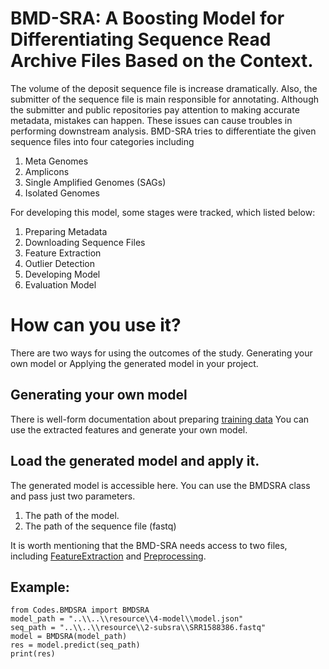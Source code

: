 # BMD-SRA: A Boosting Model for Differentiating Sequence Read Archive Files Based on the Context. 

The volume of the deposit sequence file is increase dramatically.
Also, the submitter of the sequence file is main responsible for annotating.
Although the submitter and public repositories pay attention to making accurate metadata, mistakes can happen.
These issues can cause troubles in performing downstream analysis.
BMD-SRA tries to differentiate the given sequence files into four categories including
<ol>
    <li>Meta Genomes</li>
    <li>Amplicons</li>
    <li>Single Amplified Genomes (SAGs) </li>
    <li>Isolated Genomes</li>
</ol>

For developing this model, some stages were tracked, which listed below:
<ol>
    <li>Preparing Metadata</li>
    <li>Downloading Sequence Files</li>
    <li>Feature Extraction</li>
    <li>Outlier Detection</li>
    <li>Developing Model</li>
    <li>Evaluation Model</li>
</ol>

# How can you use it?
There are two ways for using the outcomes of the study. Generating your own model or Applying the generated model in your project.
## Generating your own model
There is well-form documentation about preparing [training data](resource/3-features/features.csv) 
You can use the extracted features and generate your own model.

## Load the generated model and apply it.
The generated model is accessible here.
You can use the BMDSRA class and pass just two parameters.
<ol>
    <li> The path of the model.</li>
    <li> The path of the sequence file (fastq) </li>
</ol>

It is worth mentioning that the BMD-SRA needs access to two files, including [FeatureExtraction](Codes/FeatureExtraction.py) and [Preprocessing](Codes/Preprocessing.py).

## Example:
    from Codes.BMDSRA import BMDSRA
    model_path = "..\\..\\resource\\4-model\\model.json"
    seq_path = "..\\..\\resource\\2-subsra\\SRR1588386.fastq"
    model = BMDSRA(model_path)
    res = model.predict(seq_path)
    print(res)